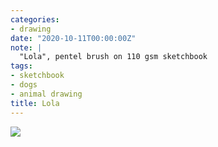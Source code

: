 ```yaml
---
categories:
- drawing
date: "2020-10-11T00:00:00Z"
note: |
  "Lola", pentel brush on 110 gsm sketchbook
tags:
- sketchbook
- dogs
- animal drawing
title: Lola
---
```


<img src="/assets/pages/art/images/images/lola.png">
